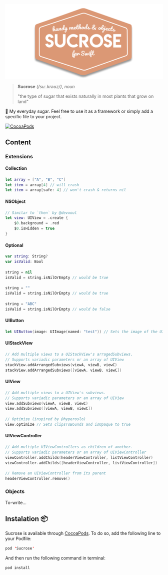 ![](https://github.com/pedrommcarrasco/Sucrose/blob/master/banner.png?raw=true)

> **Sucrose** *(/suː.krəʊz/)*, *noun*
>
> "the type of sugar that exists naturally in most plants that grow on land"

🍬 My everyday sugar. Feel free to use it as a framework or simply add a specific file to your project.

[![CocoaPods](https://img.shields.io/cocoapods/v/Sucrose.svg)](https://cocoapods.org/pods/Sucrose)

## Content

### Extensions

#### Collection

```swift
let array = ["A", "B", "C"]
let item = array[4] // will crash
let item = array[safe: 4] // won't crash & returns nil
```

#### NSObject

```swift
// Similar to `then` by @devxoul
let view: UIView = .create {
    $0.background = .red
    $0.isHidden = true
}
```

#### Optional

```swift
var string: String? 
var isValid: Bool

string = nil
isValid = string.isNilOrEmpty // would be true

string = ""
isValid = string.isNilOrEmpty // would be true

string = "ABC"
isValid = string.isNilOrEmpty // would be false
```

#### UIButton

```swift
let UIButton(image: UIImage(named: "test")) // Sets the image of the UIButton's imageView
```

#### UIStackView

```swift
// Add multiple views to a UIStackView's arragedSubviews. 
// Supports variadic parameters or an array of UIView
stackView.addArrangedSubviews(viewA, viewB, viewC)
stackView.addArrangedSubviews([viewA, viewB, viewC])
```

#### UIView

```swift
// Add multiple views to a UIView's subviews. 
// Supports variadic parameters or an array of UIView
view.addSubviews(viewA, viewB, viewC)
view.addSubviews([viewA, viewB, viewC])

// Optimize (inspired by @hyperoslo)
view.optimize // Sets clipsToBounds and isOpaque to true
```

#### UIViewController

```swift
// Add multiple UIViewControllers as children of another. 
// Supports variadic parameters or an array of UIViewController
viewController.addChilds(headerViewController, listViewController)
viewController.addChilds([headerViewController, listViewController])

// Remove an UIViewController from its parent
headerViewController.remove()
```

### Objects

To-write...


## Instalation 📦

Sucrose is available through [CocoaPods](https://cocoapods.org/pods/Sucrose). To do so, add the following line to your Podfile:

```swift
pod 'Sucrose'
```
And then run the following command in terminal:

```swift
pod install
```
